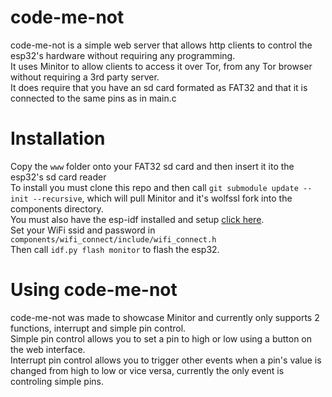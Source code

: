# code-me-not
code-me-not is a simple web server that allows http clients to control the esp32's hardware without requiring any programming.  
It uses Minitor to allow clients to access it over Tor, from any Tor browser without requiring a 3rd party server.  
It does require that you have an sd card formated as FAT32 and that it is connected to the same pins as in main.c  

# Installation
Copy the `www` folder onto your FAT32 sd card and then insert it ito the esp32's sd card reader  
To install you must clone this repo and then call `git submodule update --init --recursive`, which will pull Minitor and it's wolfssl fork into the components directory.  
You must also have the esp-idf installed and setup [click here](https://docs.espressif.com/projects/esp-idf/en/latest/esp32/get-started/index.html).  
Set your WiFi ssid and password in `components/wifi_connect/include/wifi_connect.h`  
Then call `idf.py flash monitor` to flash the esp32.  

# Using code-me-not
code-me-not was made to showcase Minitor and currently only supports 2 functions, interrupt and simple pin control.  
Simple pin control allows you to set a pin to high or low using a button on the web interface.  
Interrupt pin control allows you to trigger other events when a pin's value is changed from high to low or vice versa, currently the only event is controling simple pins.  
